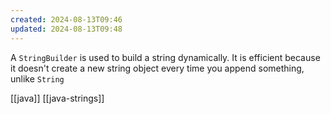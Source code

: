 ```yaml
---
created: 2024-08-13T09:46
updated: 2024-08-13T09:48
---
```

A `StringBuilder` is used to build a string dynamically. It is efficient because it doesn't create a new string object every time you append something, unlike `String`

[[java]] [[java-strings]]